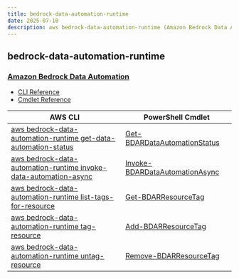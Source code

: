 ```yaml
---
title: bedrock-data-automation-runtime
date: 2025-07-10
description: aws bedrock-data-automation-runtime (Amazon Bedrock Data Automation) command/cmdlet list.
---
```


## bedrock-data-automation-runtime

### [Amazon Bedrock Data Automation](https://aws.amazon.com/bedrock/bda/)

* [CLI Reference](https://awscli.amazonaws.com/v2/documentation/api/latest/reference/bedrock-data-automation-runtime/index.html)
* [Cmdlet Reference](https://docs.aws.amazon.com/powershell/latest/reference/items/BedrockDataAutomationRuntime_cmdlets.html)

|AWS CLI|PowerShell Cmdlet|
|----|----|
|[aws bedrock-data-automation-runtime get-data-automation-status](https://awscli.amazonaws.com/v2/documentation/api/latest/reference/bedrock-data-automation-runtime/get-data-automation-status.html)|[Get-BDARDataAutomationStatus](https://docs.aws.amazon.com/powershell/latest/reference/items/Get-BDARDataAutomationStatus.html)|
|[aws bedrock-data-automation-runtime invoke-data-automation-async](https://awscli.amazonaws.com/v2/documentation/api/latest/reference/bedrock-data-automation-runtime/invoke-data-automation-async.html)|[Invoke-BDARDataAutomationAsync](https://docs.aws.amazon.com/powershell/latest/reference/items/Invoke-BDARDataAutomationAsync.html)|
|[aws bedrock-data-automation-runtime list-tags-for-resource](https://awscli.amazonaws.com/v2/documentation/api/latest/reference/bedrock-data-automation-runtime/list-tags-for-resource.html)|[Get-BDARResourceTag](https://docs.aws.amazon.com/powershell/latest/reference/items/Get-BDARResourceTag.html)|
|[aws bedrock-data-automation-runtime tag-resource](https://awscli.amazonaws.com/v2/documentation/api/latest/reference/bedrock-data-automation-runtime/tag-resource.html)|[Add-BDARResourceTag](https://docs.aws.amazon.com/powershell/latest/reference/items/Add-BDARResourceTag.html)|
|[aws bedrock-data-automation-runtime untag-resource](https://awscli.amazonaws.com/v2/documentation/api/latest/reference/bedrock-data-automation-runtime/untag-resource.html)|[Remove-BDARResourceTag](https://docs.aws.amazon.com/powershell/latest/reference/items/Remove-BDARResourceTag.html)|

